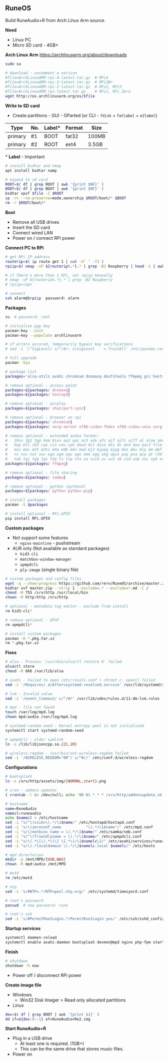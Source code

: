 RuneOS
---
Build RuneAudio+R from Arch Linux Arm source.

**Need**
- Linux PC
- Micro SD card - 4GB+

**Arch Linux Arm** https://archlinuxarm.org/about/downloads
```sh
sudo su

# download - uncomment a version
#file=ArchLinuxARM-rpi-4-latest.tar.gz  # RPi4
#file=ArchLinuxARM-rpi-3-latest.tar.gz  # RPi3B+
#file=ArchLinuxARM-rpi-2-latest.tar.gz  # RPi2, RPi3
#file=ArchLinuxARM-rpi-latest.tar.gz    # RPi1, RPi Zero
wget http://os.archlinuxarm.org/os/$file
```

**Write to SD card**
- Create partitions - GUI - GParted (or CLI - `fdisk` + `fatlabel` + `e2label`)

| Type    | No. | Label* | Format | Size     |
|---------|-----|--------|--------|----------|
| primary | #1  | BOOT   | fat32  | 100MB    |
| primary | #2  | ROOT   | ext4   | 3.5GB    |

\* **Label** - Important

```sh
# install bsdtar and nmap
apt install bsdtar namp

# expand to sd card
ROOT=$( df | grep ROOT | awk '{print $NF}' )
BOOT=$( df | grep BOOT | awk '{print $NF}' )
bsdtar xpvf $file -C $ROOT
cp -rv --no-preserve=mode,ownership $ROOT/boot/* $BOOT
rm -r $ROOT/boot/*
```

**Boot**
- Remove all USB drives
- Insert the SD card
- Connect wired LAN
- Power on / connect RPi power

**Connect PC to RPi**
```sh
# get RPi IP address
routerip=$( ip route get 1 | cut -d' ' -f3 )
rpiip=$( nmap -sP ${routerip%.*}.* | grep -B2 Raspberry | head -1 | awk '{print $NF}' )

# if there's more than 1 RPi, set rpiip manually
# nmap -sP ${routerip%.*}.* | grep -B2 Raspberry
# rpiip=<ip>

# connect
ssh alarm@$rpiip  password: alarm
```

**Packages**
```sh
su  # password: root

# initialize pgp key
pacman-key --init
pacman-key --populate archlinuxarm

# if errors occured, temporarily bypass key verifications
# sed -i '/^SigLevel/ s/^/#/; a\SigLevel    = TrustAll' /etc/pacman.conf

# full upgrade
pacman -Syu

# package list
packages='alsa-utils avahi chromium dnsmasq dosfstools ffmpeg gcc hostapd ifplugd mpd mpc nfs-utils parted php-fpm python python-pip samba shairport-sync sudo udevil wget xorg-server xf86-video-fbdev xf86-video-vesa xorg-xinit'

# remove optional - access point
packages=${packages/ dnsmasq}
packages=${packages/ hostapd}

# remove optional - airplay
packages=${packages/ shairport-sync}

# remove optional - browser on rpi
packages=${packages/ chromium}
packages=${packages/ xorg-server xf86-video-fbdev xf86-video-vesa xorg-xinit}

# remove optional - extended audio format:
#   16sv 3g2 3gp 4xm 8svx aa3 aac ac3 adx afc aif aifc aiff al alaw amr anim apc ape asf atrac au aud avi avm2 avs 
#   bap bfi c93 cak cin cmv cpk daud dct divx dts dv dvd dxa eac3 film flac flc fli fll flx flv g726 gsm gxf iss 
#   m1v m2v m2t m2ts m4a m4b m4v mad mj2 mjpeg mjpg mka mkv mlp mm mmf mov mp+ mp1 mp2 mp3 mp4 mpc mpeg mpg mpga mpp mpu mve mvi mxf 
#   nc nsv nut nuv oga ogm ogv ogx oma ogg omg opus psp pva qcp qt r3d ra ram rl2 rm rmvb roq rpl rvc shn smk snd sol son spx str swf 
#   tak tgi tgq tgv thp ts tsp tta xa xvid uv uv2 vb vid vob voc vp6 vmd wav webm wma wmv wsaud wsvga wv wve
packages=${packages/ ffmpeg}

# remove optional - file sharing
packages=${packages/ samba}

# remove optional - python (python3)
packages=${packages/ python python-pip}

# install packages
pacman -S $packages

# install optional - RPi.GPIO
pip install RPi.GPIO
```

**Custom packages**
- Not support some features
	- `nginx-mainline` - pushstream
- AUR only (Not available as standard packages)
	- `kid3-cli`
	- `matchbox-window-manager`
	- `upmpdcli`
	- `ply-image` (single binary file)
```sh
# custom packages and config files
wget -q --show-progress https://github.com/rern/RuneOS/archive/master.zip
bsdtar xvf master.zip --strip 1 --exclude=.* --exclude=*.md -C /
chmod -R 755 /srv/http /usr/local/bin
chown -R http:http /srv/http

# optional - metadata tag editor - exclude from install
rm kid3-cli*

# remove optional - UPnP
rm upmpdcli*

# install custom packages
pacman -U *.pkg.tar.xz
rm *.pkg.tar.xz
```

**Fixes**
```sh
# alsa - Process '/usr/bin/alsactl restore 0' failed
alsactl store
chmod -R 666 /var/lib/alsa

# avahi - Failed to open /etc/resolv.conf + chroot.c: open() failed
sed -i '/Requires/ a\After=systemd-resolved.service' /usr/lib/systemd/system/avahi-daemon.service

# lvm - Invalid value
sed -i '/event_timeout/ s/^/#/' /usr/lib/udev/rules.d/11-dm-lvm.rules

# mpd - file not found
touch /var/log/mpd.log
chown mpd:audio /var/log/mpd.log

# systemd-random-seed - Kernel entropy pool is not initialized
systemctl start systemd-random-seed

# upmpdcli - older symlink
ln -s /lib/libjsoncpp.so.{21,20}

# wireless-regdom - /usr/bin/set-wireless-regdom failed
sed -i '/WIRELESS_REGDOM="00"/ s/^#//' /etc/conf.d/wireless-regdom
```

**Configurations**
```sh
# bootsplash
ln -s /srv/http/assets/img/{NORMAL,start}.png

# cron - addons updates
( crontab -l &> /dev/null; echo '00 01 * * * /srv/http/addonsupdate.sh &' ) | crontab -

# hostname
name=RuneAudio
namecl=runeaudio
echo $namecl > /etc/hostname
sed -i "s/^\(ssid=\).*/\1$name/" /etc/hostapd/hostapd.conf
sed -i 's/\(zeroconf_name           "\).*/\1$name"/' /etc/mpd.conf
sed -i "s/\(netbios name = \).*/\1$name/" /etc/samba/smb.conf
sed -i "s/^\(friendlyname = \).*/\1$name/" /etc/upmpdcli.conf
sed -i "s/\(.*\[\).*\(\] \[.*\)/\1$namelc\2/" /etc/avahi/services/runeaudio.service
sed -i "s/\(.*localdomain \).*/\1$namelc.local $namelc/" /etc/hosts

# mpd directories
mkdir -p /mnt/MPD/{USB,NAS}
chown -R mpd:audio /mnt/MPD

# motd
rm /etc/motd

# ntp
sed -i 's/#NTP=.*/NTP=pool.ntp.org/' /etc/systemd/timesyncd.conf

# root's password
passwd  # new password: rune

# root's ssh
sed -i 's/#PermitRootLogin.*/PermitRootLogin yes/' /etc/ssh/sshd_config
```

**Startup services**
```sh
systemctl daemon-reload
systemctl enable avahi-daemon bootsplash devmon@mpd nginx php-fpm startup
```

**Finish**
```sh
# shutdown
shutdown -h now
```
- Power off / disconnect RPi power

**Create image file**
- Windows
	- Win32 Disk Imager > Read only allocated partitions
- Linux
```sh
dev=$( df | grep BOOT | awk '{print $1}' )
dd if=${dev:0:-1} of=RuneAudio+Re2.img
```

**Start RuneAudio+R**
- Plug in a USB drive
	- At least one is required. (1GB+)
	- This can be the same drive that stores music files.
- Power on
